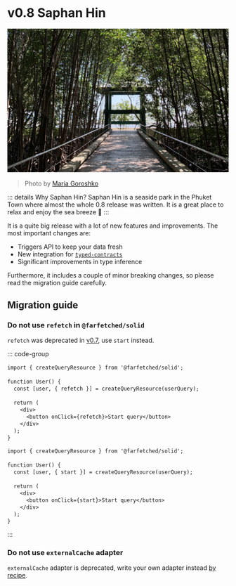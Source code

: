 # v0.8 Saphan Hin

![Saphan Hin](./saphan-hin.jpg)

> Photo by <a href="https://instagram.com/destroooooya">Maria Goroshko</a>

::: details Why Saphan Hin?
Saphan Hin is a seaside park in the Phuket Town where almost the whole 0.8 release was written. It is a great place to relax and enjoy the sea breeze 🌊
:::

It is a quite big release with a lot of new features and improvements. The most important changes are:

- Triggers API to keep your data fresh
- New integration for [`typed-contracts`](/api/contracts/typed-contracts)
- Significant improvements in type inference

Furthermore, it includes a couple of minor breaking changes, so please read the migration guide carefully.

## Migration guide

### Do not use `refetch` in `@farfetched/solid`

`refetch` was deprecated in [v0.7](/releases/0-7), use `start` instead.

::: code-group

```tsx [before]
import { createQueryResource } from '@farfetched/solid';

function User() {
  const [user, { refetch }] = createQueryResource(userQuery);

  return (
    <div>
      <button onClick={refetch}>Start query</button>
    </div>
  );
}
```

```tsx [after]
import { createQueryResource } from '@farfetched/solid';

function User() {
  const [user, { start }] = createQueryResource(userQuery);

  return (
    <div>
      <button onClick={start}>Start query</button>
    </div>
  );
}
```

:::

### Do not use `externalCache` adapter

`externalCache` adapter is deprecated, write your own adapter instead [by recipe](/recipes/server_cache).

<!--@include: ./0-8.changelog.md-->
